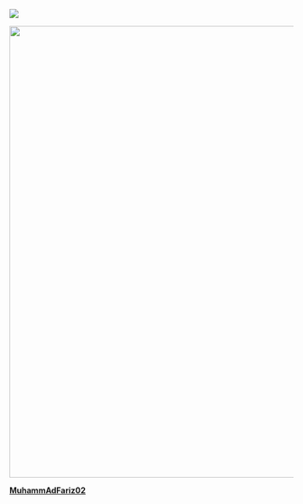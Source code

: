 <a href="https://www.codewars.com/dashboard"><img src="https://www.codewars.com/users/MuhammAdFariz02/badges/large">

<p align="center"><img src="https://i.imgur.com/GtKx7c8.gif" width="800"></p>

**MuhammAdFariz02**
